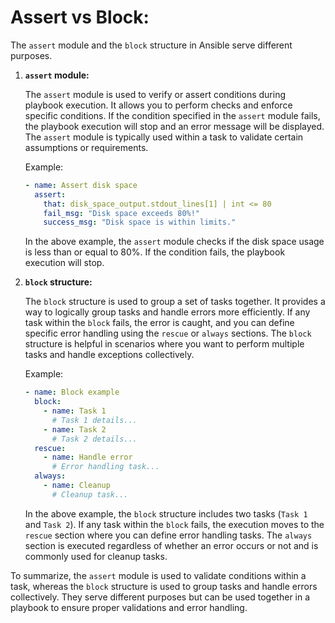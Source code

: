 Assert vs Block:
===============

The `assert` module and the `block` structure in Ansible serve different purposes.

1. **`assert` module:**

   The `assert` module is used to verify or assert conditions during playbook execution. It allows you to perform checks and enforce specific conditions. If the condition specified in the `assert` module fails, the playbook execution will stop and an error message will be displayed. The `assert` module is typically used within a task to validate certain assumptions or requirements.

   Example:
   ```yaml
   - name: Assert disk space
     assert:
       that: disk_space_output.stdout_lines[1] | int <= 80
       fail_msg: "Disk space exceeds 80%!"
       success_msg: "Disk space is within limits."
   ```

   In the above example, the `assert` module checks if the disk space usage is less than or equal to 80%. If the condition fails, the playbook execution will stop.

2. **`block` structure:**

   The `block` structure is used to group a set of tasks together. It provides a way to logically group tasks and handle errors more efficiently. If any task within the `block` fails, the error is caught, and you can define specific error handling using the `rescue` or `always` sections. The `block` structure is helpful in scenarios where you want to perform multiple tasks and handle exceptions collectively.

   Example:
   ```yaml
   - name: Block example
     block:
       - name: Task 1
         # Task 1 details...
       - name: Task 2
         # Task 2 details...
     rescue:
       - name: Handle error
         # Error handling task...
     always:
       - name: Cleanup
         # Cleanup task...
   ```

   In the above example, the `block` structure includes two tasks (`Task 1` and `Task 2`). If any task within the `block` fails, the execution moves to the `rescue` section where you can define error handling tasks. The `always` section is executed regardless of whether an error occurs or not and is commonly used for cleanup tasks.

To summarize, the `assert` module is used to validate conditions within a task, whereas the `block` structure is used to group tasks and handle errors collectively. They serve different purposes but can be used together in a playbook to ensure proper validations and error handling.